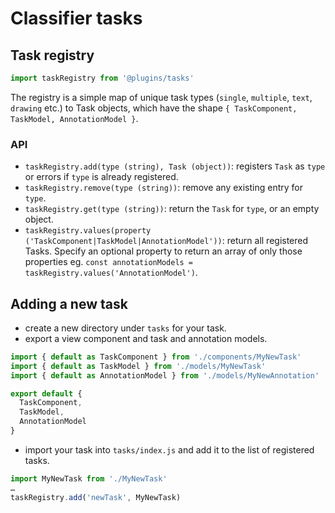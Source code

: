 # Classifier tasks
## Task registry

```js
import taskRegistry from '@plugins/tasks'
```

The registry is a simple map of unique task types (`single`, `multiple`, `text`, `drawing` etc.) to Task objects, which have the shape `{ TaskComponent, TaskModel, AnnotationModel }`.

### API
  - `taskRegistry.add(type (string), Task (object))`: registers `Task` as `type` or errors if `type` is already registered.
  - `taskRegistry.remove(type (string))`: remove any existing entry for `type`.
  - `taskRegistry.get(type (string))`: return the `Task` for `type`, or an empty object.
  - `taskRegistry.values(property ('TaskComponent|TaskModel|AnnotationModel'))`: return all registered Tasks. Specify an optional property to return an array of only those properties eg. `const annotationModels = taskRegistry.values('AnnotationModel')`.
  
## Adding a new task
  - create a new directory under `tasks` for your task.
  - export a view component and task and annotation models.
  ```js
  import { default as TaskComponent } from './components/MyNewTask'
  import { default as TaskModel } from './models/MyNewTask'
  import { default as AnnotationModel } from './models/MyNewAnnotation'
  
  export default {
    TaskComponent,
    TaskModel,
    AnnotationModel
  }
  ```
  - import your task into `tasks/index.js` and add it to the list of registered tasks.
  ```js
  import MyNewTask from './MyNewTask'
  …
  taskRegistry.add('newTask', MyNewTask)
  ```